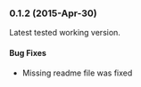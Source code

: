 <a name="0.1.2"></a>
### 0.1.2 (2015-Apr-30)

Latest tested working version.

#### Bug Fixes

* Missing readme file was fixed